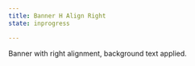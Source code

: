 ```yaml
---
title: Banner H Align Right 
state: inprogress

---
```

Banner with right alignment, background text applied.